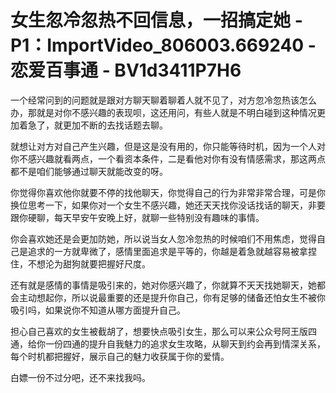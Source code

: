 # 女生忽冷忽热不回信息，一招搞定她 - P1：ImportVideo_806003.669240 - 恋爱百事通 - BV1d3411P7H6

一个经常问到的问题就是跟对方聊天聊着聊着人就不见了，对方忽冷忽热该怎么办，那就是对你不感兴趣的表现呗，这还用问，有些人就是不明白碰到这种情况更加着急了，就更加不断的去找话题去聊。

就想让对方对自己产生兴趣，但是这是没有用的，你只能等待时机，因为一个人对你不感兴趣就看两点，一个看资本条件，二是看他对你有没有情感需求，那这两点都不是咱们能够通过聊天就能改变的呀。

你觉得你喜欢他你就要不停的找他聊天，你觉得自己的行为非常非常合理，可是你换位思考一下，如果你对一个女生不感兴趣，她还天天找你没话找话的聊天，非要跟你硬聊，每天早安午安晚上好，就聊一些特别没有趣味的事情。

你会喜欢她还是会更加防她，所以说当女人忽冷忽热的时候咱们不用焦虑，觉得自己是追求的一方就卑微了，感情里面追求是平等的，你越是着急就越容易被拿捏住，不想沦为甜狗就要把握好尺度。

还有就是感情的事情是吸引来的，她对你感兴趣了，你就算不天天找她聊天，她都会主动想起你，所以说最重要的还是提升你自己，你有足够的储备还怕女生不被你吸引吗，如果说你不知道从哪方面提升自己。

担心自己喜欢的女生被截胡了，想要快点吸引女生，那么可以来公众号阿王版四通，给你一份四通的提升自我魅力的追求女生攻略，从聊天到约会再到情深关系，每个时机都把握好，展示自己的魅力收获属于你的爱情。

白嫖一份不过分吧，还不来找我吗。